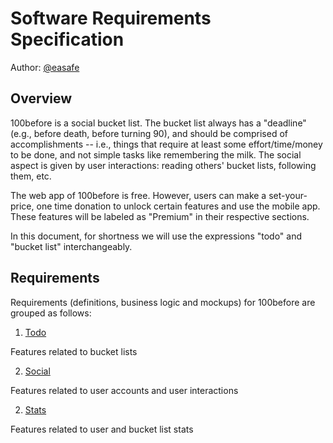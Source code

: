 # Software Requirements Specification

Author: [@easafe](https://github.com/easafe)

## Overview

100before is a social bucket list. The bucket list always has a "deadline" (e.g., before death, before turning 90), and should be comprised of accomplishments -- i.e., things that require at least some effort/time/money to be done, and not simple tasks like remembering the milk. The social aspect is given by user interactions: reading others' bucket lists, following them, etc.

The web app of 100before is free. However, users can make a set-your-price, one time donation to unlock certain features and use the mobile app. These features will be labeled as "Premium" in their respective sections.

In this document, for shortness we will use the expressions "todo" and "bucket list" interchangeably.

## Requirements

Requirements (definitions, business logic and mockups) for 100before are grouped as follows:

1. [Todo](todo/README.md)

Features related to bucket lists

2. [Social](social/README.md)

Features related to user accounts and user interactions

2. [Stats](stats/README.md)

Features related to user and bucket list stats
